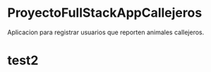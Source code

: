 ﻿# ProyectoFullStackAppCallejeros
Aplicacion para registrar usuarios que reporten animales callejeros.
# test2
